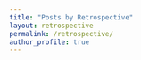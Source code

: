 ```yaml
---
title: "Posts by Retrospective"
layout: retrospective
permalink: /retrospective/
author_profile: true
---
```

